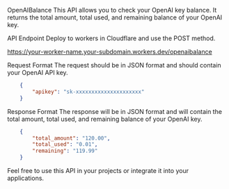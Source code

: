 OpenAIBalance
This API allows you to check your OpenAI key balance. It returns the total amount, total used, and remaining balance of your OpenAI key.

API Endpoint
Deploy to workers in Cloudflare and use the POST method.

https://your-worker-name.your-subdomain.workers.dev/openaibalance

Request Format
The request should be in JSON format and should contain your OpenAI API key.

```json
    {
        "apikey": "sk-xxxxxxxxxxxxxxxxxxxxx"
    }
```
Response Format
The response will be in JSON format and will contain the total amount, total used, and remaining balance of your OpenAI key.

```json
    {
        "total_amount": "120.00",
        "total_used": "0.01",
        "remaining": "119.99"
    }
```
Feel free to use this API in your projects or integrate it into your applications.
